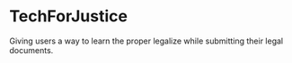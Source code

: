 # TechForJustice
Giving users a way to learn the proper legalize while submitting their legal documents.
